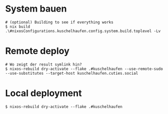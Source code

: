 # System bauen

```console
# (optional) Building to see if everything works
$ nix build .\#nixosConfigurations.kuschelhaufen.config.system.build.toplevel -Lv
```
# Remote deploy

```
# Wo zeigt der result symlink hin?
$ nixos-rebuild dry-activate --flake .#kuschelhaufen --use-remote-sudo --use-substitutes --target-host kuschelhaufen.cuties.social
```

# Local deployment

```console
$ nixos-rebuild dry-activate --flake .#kuschelhaufen
```
